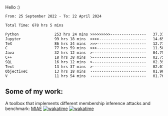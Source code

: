 Hello :)


<!--START_SECTION:waka-->

```txt
From: 25 September 2022 - To: 22 April 2024

Total Time: 678 hrs 5 mins

Python                253 hrs 24 mins >>>>>>>>>----------------   37.37 %
Jupyter               99 hrs 18 mins  >>>>---------------------   14.65 %
TeX                   86 hrs 34 mins  >>>----------------------   12.77 %
C                     77 hrs 59 mins  >>>----------------------   11.50 %
Java                  32 hrs 12 mins  >------------------------   04.75 %
C++                   18 hrs 38 mins  >------------------------   02.75 %
SQL                   16 hrs 12 mins  >------------------------   02.39 %
Text                  13 hrs 37 mins  >------------------------   02.01 %
ObjectiveC            13 hrs 18 mins  -------------------------   01.96 %
V                     11 hrs 54 mins  -------------------------   01.76 %
```

<!--END_SECTION:waka-->

## Some of my work: 

A toolbox that implements different membership inference attacks and benchmark: [MIAE](https://github.com/RPI-DSPlab) [![wakatime](https://wakatime.com/badge/user/18ac89f5-baf8-49e6-a5ee-d9272435ce3a/project/3e6541fd-578f-4d9d-9080-f2a42b2d10e1.svg)](https://wakatime.com/badge/user/18ac89f5-baf8-49e6-a5ee-d9272435ce3a/project/3e6541fd-578f-4d9d-9080-f2a42b2d10e1) [![wakatime](https://wakatime.com/badge/user/18ac89f5-baf8-49e6-a5ee-d9272435ce3a/project/5d5826e9-c6d6-4d86-8b00-0d1608c5f167.svg)](https://wakatime.com/badge/user/18ac89f5-baf8-49e6-a5ee-d9272435ce3a/project/5d5826e9-c6d6-4d86-8b00-0d1608c5f167)
